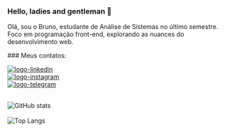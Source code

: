 ### Hello, ladies and gentleman 👋

Olá, sou o Bruno, estudante de Análise de Sistemas no último semestre. <br>
Foco em programação front-end, explorando as nuances do desenvolvimento web. 

<p>### Meus contatos:</p> 
  <a href="https://www.linkedin.com/in/bruno-rocha-silva/">
    <img src="https://img.shields.io/badge/LinkedIn-0077B5?style=for-the-badge&logo=linkedin&logoColor=white"
      alt="logo-linkedin">
  </a>
  <br>
  <a href="https://www.instagram.com/brunorochasilva7/">
    <img src="https://img.shields.io/badge/Instagram-E4405F?style=for-the-badge&logo=instagram&logoColor=white"
      alt="logo-instagram">
  </a> <br>
  <a href="https://t.me/BrunoSCM7">
    <img src="https://img.shields.io/badge/Telegram-2CA5E0?style=for-the-badge&logo=telegram&logoColor=white"
      alt="logo-telegram">
  </a>
  <br><br>
  
![GitHub stats](https://github-readme-stats.vercel.app/api?username=BrunoSCM7&show_icons=true&theme=transparent) <br><br>
![Top Langs](https://github-readme-stats.vercel.app/api/top-langs/?username=BrunoSCM7&hide_progress=true)

